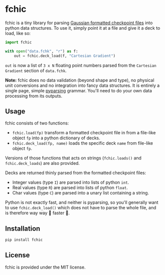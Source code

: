 # fchic

fchic is a tiny library for parsing [Gaussian formatted
checkpoint files](https://gaussian.com/formchk/) into python data structures.
To use it, simply point it at a file and give it a deck to load, like so:

```python
import fchic

with open("data.fchk", "r") as f:
    out = fchic.deck_load(f, "Cartesian Gradient")
```

`out` is now a list of `3 x N` floating point numbers parsed from the
`Cartesian Gradient` section of `data.fchk`.

**Note:** fchic does no data validation (beyond shape and type), no physical
unit conversions and no integration into fancy data structures. It is entirely
a single page, simple [pyparsing](https://github.com/pyparsing/pyparsing/)
grammar. You'll need to do your own data processing from its outputs.


## Usage

fchic consists of two functions:

  * `fchic.load(fp)` transform a formatted checkpoint file in from a file-like
    object `fp` into a python dictionary of decks.
  * `fchic.deck_load(fp, name)` loads the specific deck `name` from file-like
    object `fp`.

Versions of those functions that acts on strings (`fchic.loads()` and
`fchic.deck_loads`) are also provided.

Decks are returned thinly parsed from the formatted checkpoint files:
  * Integer values (type `I`) are parsed into lists of python `int`.
  * Real values (type `R`) are parsed into lists of python `float`.
  * Char values (type `C`) are parsed into a unary list containing a string.

Python is not exactly fast, and neither is pyparsing, so you'll generally want
to use `fchic.deck_load()` which does not have to parse the whole file, and is
therefore way way 🐇 faster 🐇.

## Installation

```bash
pip install fchic
```

## License

fchic is provided under the MIT license.


  

